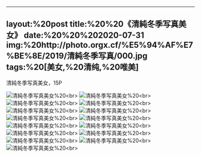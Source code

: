 ﻿---
layout:%20post
title:%20%20《清純冬季写真美女》
date:%20%20%202020-07-31
img:%20http://photo.orgx.cf/%E5%94%AF%E7%BE%8E/2019/清純冬季写真/000.jpg
tags:%20[美女,%20清纯,%20唯美]
---

清純冬季写真美女，15P

![清純冬季写真美女](http://photo.orgx.cf/%E5%94%AF%E7%BE%8E/2019/清純冬季写真/001.jpg%20''清純冬季写真美女'')%20<br>
![清純冬季写真美女](http://photo.orgx.cf/%E5%94%AF%E7%BE%8E/2019/清純冬季写真/002.jpg%20''清純冬季写真美女'')%20<br>
![清純冬季写真美女](http://photo.orgx.cf/%E5%94%AF%E7%BE%8E/2019/清純冬季写真/003.jpg%20''清純冬季写真美女'')%20<br>
![清純冬季写真美女](http://photo.orgx.cf/%E5%94%AF%E7%BE%8E/2019/清純冬季写真/004.jpg%20''清純冬季写真美女'')%20<br>
![清純冬季写真美女](http://photo.orgx.cf/%E5%94%AF%E7%BE%8E/2019/清純冬季写真/005.jpg%20''清純冬季写真美女'')%20<br>
![清純冬季写真美女](http://photo.orgx.cf/%E5%94%AF%E7%BE%8E/2019/清純冬季写真/006.jpg%20''清純冬季写真美女'')%20<br>
![清純冬季写真美女](http://photo.orgx.cf/%E5%94%AF%E7%BE%8E/2019/清純冬季写真/007.jpg%20''清純冬季写真美女'')%20<br>
![清純冬季写真美女](http://photo.orgx.cf/%E5%94%AF%E7%BE%8E/2019/清純冬季写真/008.jpg%20''清純冬季写真美女'')%20<br>
![清純冬季写真美女](http://photo.orgx.cf/%E5%94%AF%E7%BE%8E/2019/清純冬季写真/009.jpg%20''清純冬季写真美女'')%20<br>
![清純冬季写真美女](http://photo.orgx.cf/%E5%94%AF%E7%BE%8E/2019/清純冬季写真/010.jpg%20''清純冬季写真美女'')%20<br>
![清純冬季写真美女](http://photo.orgx.cf/%E5%94%AF%E7%BE%8E/2019/清純冬季写真/011.jpg%20''清純冬季写真美女'')%20<br>
![清純冬季写真美女](http://photo.orgx.cf/%E5%94%AF%E7%BE%8E/2019/清純冬季写真/012.jpg%20''清純冬季写真美女'')%20<br>
![清純冬季写真美女](http://photo.orgx.cf/%E5%94%AF%E7%BE%8E/2019/清純冬季写真/013.jpg%20''清純冬季写真美女'')%20<br>
![清純冬季写真美女](http://photo.orgx.cf/%E5%94%AF%E7%BE%8E/2019/清純冬季写真/014.jpg%20''清純冬季写真美女'')%20<br>
![清純冬季写真美女](http://photo.orgx.cf/%E5%94%AF%E7%BE%8E/2019/清純冬季写真/015.jpg%20''清純冬季写真美女'')%20<br>
